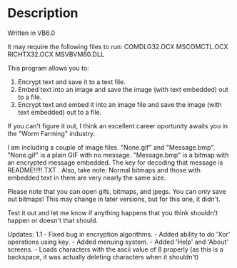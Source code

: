 # Description #

Written in VB6.0

It may require the following files to run:
COMDLG32.OCX
MSCOMCTL.OCX
RICHTX32.OCX
MSVBVM60.DLL

This program allows you to:

1) Encrypt text and save it to a text file.
2) Embed text into an image and save the image (with
   text embedded) out to a file.
3) Encrypt text and embed it into an image file and
   save the image (with text embedded) out to a file.

If you can't figure it out, I think an excellent 
career oportunity awaits you in the "Worm Farming"
industry.

I am including a couple of image files.  "None.gif" 
and "Message.bmp".  "None.gif" is a plain GIF with
no message.  "Message.bmp" is a bitmap with an
encrypted message embedded.  The key for decoding
that message is README!!!!!.TXT . Also, take note:
Normal bitmaps and those with embedded text in them
are very nearly the same size.

Please note that you can open gifs, bitmaps, and jpegs.
You can only save out bitmaps!  This may change in 
later versions, but for this one, it didn't.

Test it out and let me know if anything happens that
you think shouldn't happen or doesn't that should.

Updates:
1.1 - Fixed bug in encryption algorithms.
    - Added ability to do 'Xor' operations using key.
    - Added menuing system.
    - Added 'Help' and 'About' screens.
    - Loads characters with the ascii value of 8 
      properly (as this is a backspace, it was
      actually deleting characters when it shouldn't)
